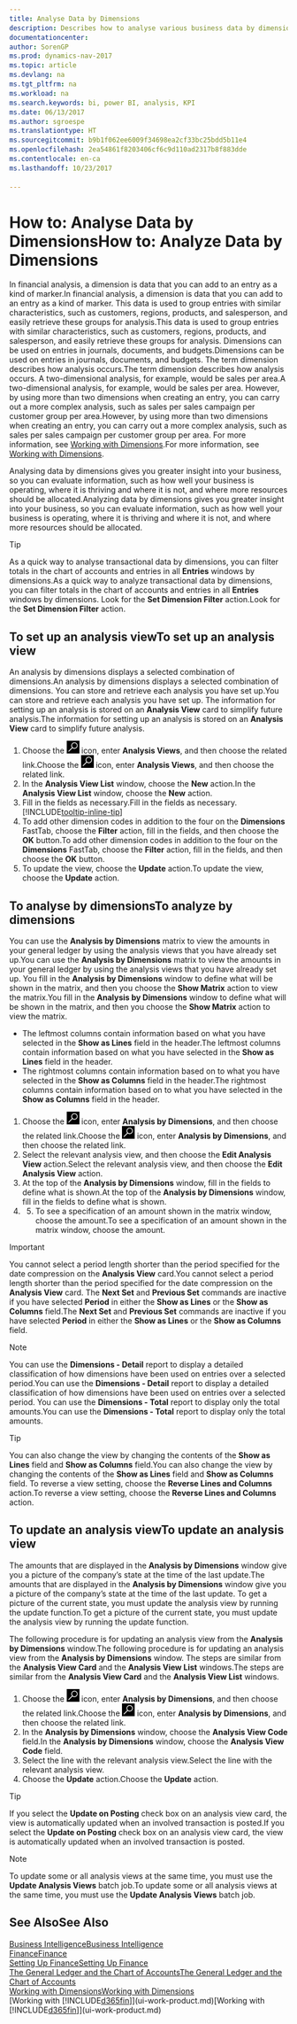 ```yaml
---
title: Analyse Data by Dimensions
description: Describes how to analyse various business data by dimensions.
documentationcenter: 
author: SorenGP
ms.prod: dynamics-nav-2017
ms.topic: article
ms.devlang: na
ms.tgt_pltfrm: na
ms.workload: na
ms.search.keywords: bi, power BI, analysis, KPI
ms.date: 06/13/2017
ms.author: sgroespe
ms.translationtype: HT
ms.sourcegitcommit: b9b1f062ee6009f34698ea2cf33bc25bdd5b11e4
ms.openlocfilehash: 2ea54861f8203406cf6c9d110ad2317b8f883dde
ms.contentlocale: en-ca
ms.lasthandoff: 10/23/2017

---
```

#  <a name="how-to-analyze-data-by-dimensions"></a><span data-ttu-id="09096-103">How to: Analyse Data by Dimensions</span><span class="sxs-lookup"><span data-stu-id="09096-103">How to: Analyze Data by Dimensions</span></span>
<span data-ttu-id="09096-104">In financial analysis, a dimension is data that you can add to an entry as a kind of marker.</span><span class="sxs-lookup"><span data-stu-id="09096-104">In financial analysis, a dimension is data that you can add to an entry as a kind of marker.</span></span> <span data-ttu-id="09096-105">This data is used to group entries with similar characteristics, such as customers, regions, products, and salesperson, and easily retrieve these groups for analysis.</span><span class="sxs-lookup"><span data-stu-id="09096-105">This data is used to group entries with similar characteristics, such as customers, regions, products, and salesperson, and easily retrieve these groups for analysis.</span></span> <span data-ttu-id="09096-106">Dimensions can be used on entries in journals, documents, and budgets.</span><span class="sxs-lookup"><span data-stu-id="09096-106">Dimensions can be used on entries in journals, documents, and budgets.</span></span> <span data-ttu-id="09096-107">The term dimension describes how analysis occurs.</span><span class="sxs-lookup"><span data-stu-id="09096-107">The term dimension describes how analysis occurs.</span></span> <span data-ttu-id="09096-108">A two-dimensional analysis, for example, would be sales per area.</span><span class="sxs-lookup"><span data-stu-id="09096-108">A two-dimensional analysis, for example, would be sales per area.</span></span> <span data-ttu-id="09096-109">However, by using more than two dimensions when creating an entry, you can carry out a more complex analysis, such as sales per sales campaign per customer group per area.</span><span class="sxs-lookup"><span data-stu-id="09096-109">However, by using more than two dimensions when creating an entry, you can carry out a more complex analysis, such as sales per sales campaign per customer group per area.</span></span> <span data-ttu-id="09096-110">For more information, see [Working with Dimensions](finance-dimensions.md).</span><span class="sxs-lookup"><span data-stu-id="09096-110">For more information, see [Working with Dimensions](finance-dimensions.md).</span></span>

<span data-ttu-id="09096-111">Analysing data by dimensions gives you greater insight into your business, so you can evaluate information, such as how well your business is operating, where it is thriving and where it is not, and where more resources should be allocated.</span><span class="sxs-lookup"><span data-stu-id="09096-111">Analyzing data by dimensions gives you greater insight into your business, so you can evaluate information, such as how well your business is operating, where it is thriving and where it is not, and where more resources should be allocated.</span></span>

> [!TIP]
> <span data-ttu-id="09096-112">As a quick way to analyse transactional data by dimensions, you can filter totals in the chart of accounts and entries in all **Entries** windows by dimensions.</span><span class="sxs-lookup"><span data-stu-id="09096-112">As a quick way to analyze transactional data by dimensions, you can filter totals in the chart of accounts and entries in all **Entries** windows by dimensions.</span></span> <span data-ttu-id="09096-113">Look for the **Set Dimension Filter** action.</span><span class="sxs-lookup"><span data-stu-id="09096-113">Look for the **Set Dimension Filter** action.</span></span>

## <a name="to-set-up-an-analysis-view"></a><span data-ttu-id="09096-114">To set up an analysis view</span><span class="sxs-lookup"><span data-stu-id="09096-114">To set up an analysis view</span></span>  
<span data-ttu-id="09096-115">An analysis by dimensions displays a selected combination of dimensions.</span><span class="sxs-lookup"><span data-stu-id="09096-115">An analysis by dimensions displays a selected combination of dimensions.</span></span> <span data-ttu-id="09096-116">You can store and retrieve each analysis you have set up.</span><span class="sxs-lookup"><span data-stu-id="09096-116">You can store and retrieve each analysis you have set up.</span></span> <span data-ttu-id="09096-117">The information for setting up an analysis is stored on an **Analysis View** card to simplify future analysis.</span><span class="sxs-lookup"><span data-stu-id="09096-117">The information for setting up an analysis is stored on an **Analysis View** card to simplify future analysis.</span></span>  

1. <span data-ttu-id="09096-118">Choose the ![Search for Page or Report](media/ui-search/search_small.png "Search for Page or Report icon") icon, enter **Analysis Views**, and then choose the related link.</span><span class="sxs-lookup"><span data-stu-id="09096-118">Choose the ![Search for Page or Report](media/ui-search/search_small.png "Search for Page or Report icon") icon, enter **Analysis Views**, and then choose the related link.</span></span>  
2. <span data-ttu-id="09096-119">In the **Analysis View List** window, choose the **New** action.</span><span class="sxs-lookup"><span data-stu-id="09096-119">In the **Analysis View List** window, choose the **New** action.</span></span>
3. <span data-ttu-id="09096-120">Fill in the fields as necessary.</span><span class="sxs-lookup"><span data-stu-id="09096-120">Fill in the fields as necessary.</span></span> [!INCLUDE[tooltip-inline-tip](includes/tooltip-inline-tip_md.md)]
4. <span data-ttu-id="09096-121">To add other dimension codes in addition to the four on the **Dimensions** FastTab, choose the **Filter** action, fill in the fields, and then choose the **OK** button.</span><span class="sxs-lookup"><span data-stu-id="09096-121">To add other dimension codes in addition to the four on the **Dimensions** FastTab, choose the **Filter** action, fill in the fields, and then choose the **OK** button.</span></span>  
5. <span data-ttu-id="09096-122">To update the view, choose the **Update** action.</span><span class="sxs-lookup"><span data-stu-id="09096-122">To update the view, choose the **Update** action.</span></span>

## <a name="to-analyze-by-dimensions"></a><span data-ttu-id="09096-123">To analyse by dimensions</span><span class="sxs-lookup"><span data-stu-id="09096-123">To analyze by dimensions</span></span>
<span data-ttu-id="09096-124">You can use the **Analysis by Dimensions** matrix to view the amounts in your general ledger by using the analysis views that you have already set up.</span><span class="sxs-lookup"><span data-stu-id="09096-124">You can use the **Analysis by Dimensions** matrix to view the amounts in your general ledger by using the analysis views that you have already set up.</span></span> <span data-ttu-id="09096-125">You fill in the **Analysis by Dimensions** window to define what will be shown in the matrix, and then you choose the **Show Matrix** action to view the matrix.</span><span class="sxs-lookup"><span data-stu-id="09096-125">You fill in the **Analysis by Dimensions** window to define what will be shown in the matrix, and then you choose the **Show Matrix** action to view the matrix.</span></span>  

- <span data-ttu-id="09096-126">The leftmost columns contain information based on what you have selected in the **Show as Lines** field in the header.</span><span class="sxs-lookup"><span data-stu-id="09096-126">The leftmost columns contain information based on what you have selected in the **Show as Lines** field in the header.</span></span>  
- <span data-ttu-id="09096-127">The rightmost columns contain information based on to what you have selected in the **Show as Columns** field in the header.</span><span class="sxs-lookup"><span data-stu-id="09096-127">The rightmost columns contain information based on to what you have selected in the **Show as Columns** field in the header.</span></span>  

1. <span data-ttu-id="09096-128">Choose the ![Search for Page or Report](media/ui-search/search_small.png "Search for Page or Report icon") icon, enter **Analysis by Dimensions**, and then choose the related link.</span><span class="sxs-lookup"><span data-stu-id="09096-128">Choose the ![Search for Page or Report](media/ui-search/search_small.png "Search for Page or Report icon") icon, enter **Analysis by Dimensions**, and then choose the related link.</span></span>  
2. <span data-ttu-id="09096-129">Select the relevant analysis view,  and then choose the **Edit Analysis View** action.</span><span class="sxs-lookup"><span data-stu-id="09096-129">Select the relevant analysis view,  and then choose the **Edit Analysis View** action.</span></span>
3. <span data-ttu-id="09096-130">At the top of the **Analysis by Dimensions** window, fill in the fields to define what is shown.</span><span class="sxs-lookup"><span data-stu-id="09096-130">At the top of the **Analysis by Dimensions** window, fill in the fields to define what is shown.</span></span>
4. 5. <span data-ttu-id="09096-131">To see a specification of an amount shown in the matrix window, choose the amount.</span><span class="sxs-lookup"><span data-stu-id="09096-131">To see a specification of an amount shown in the matrix window, choose the amount.</span></span>  

> [!IMPORTANT]  
>   <span data-ttu-id="09096-132">You cannot select a period length shorter than the period specified for the date compression on the **Analysis View** card.</span><span class="sxs-lookup"><span data-stu-id="09096-132">You cannot select a period length shorter than the period specified for the date compression on the **Analysis View** card.</span></span> <span data-ttu-id="09096-133">The **Next Set** and **Previous Set** commands are inactive if you have selected **Period** in either the **Show as Lines** or the **Show as Columns** field.</span><span class="sxs-lookup"><span data-stu-id="09096-133">The **Next Set** and **Previous Set** commands are inactive if you have selected **Period** in either the **Show as Lines** or the **Show as Columns** field.</span></span>  

> [!NOTE]  
>   <span data-ttu-id="09096-134">You can use the **Dimensions - Detail** report to display a detailed classification of how dimensions have been used on entries over a selected period.</span><span class="sxs-lookup"><span data-stu-id="09096-134">You can use the **Dimensions - Detail** report to display a detailed classification of how dimensions have been used on entries over a selected period.</span></span> <span data-ttu-id="09096-135">You can use the **Dimensions - Total** report to display only the total amounts.</span><span class="sxs-lookup"><span data-stu-id="09096-135">You can use the **Dimensions - Total** report to display only the total amounts.</span></span>  

> [!TIP]  
>   <span data-ttu-id="09096-136">You can also change the view by changing the contents of the **Show as Lines** field and **Show as Columns** field.</span><span class="sxs-lookup"><span data-stu-id="09096-136">You can also change the view by changing the contents of the **Show as Lines** field and **Show as Columns** field.</span></span> <span data-ttu-id="09096-137">To reverse a view setting, choose the **Reverse Lines and Columns** action.</span><span class="sxs-lookup"><span data-stu-id="09096-137">To reverse a view setting, choose the **Reverse Lines and Columns** action.</span></span>

## <a name="to-update-an-analysis-view"></a><span data-ttu-id="09096-138">To update an analysis view</span><span class="sxs-lookup"><span data-stu-id="09096-138">To update an analysis view</span></span>  
<span data-ttu-id="09096-139">The amounts that are displayed in the **Analysis by Dimensions** window give you a picture of the company’s state at the time of the last update.</span><span class="sxs-lookup"><span data-stu-id="09096-139">The amounts that are displayed in the **Analysis by Dimensions** window give you a picture of the company’s state at the time of the last update.</span></span> <span data-ttu-id="09096-140">To get a picture of the current state, you must update the analysis view by running the update function.</span><span class="sxs-lookup"><span data-stu-id="09096-140">To get a picture of the current state, you must update the analysis view by running the update function.</span></span>

<span data-ttu-id="09096-141">The following procedure is for updating an analysis view from the **Analysis by Dimensions** window.</span><span class="sxs-lookup"><span data-stu-id="09096-141">The following procedure is for updating an analysis view from the **Analysis by Dimensions** window.</span></span> <span data-ttu-id="09096-142">The steps are similar from the **Analysis View Card** and the **Analysis View List** windows.</span><span class="sxs-lookup"><span data-stu-id="09096-142">The steps are similar from the **Analysis View Card** and the **Analysis View List** windows.</span></span>  

1. <span data-ttu-id="09096-143">Choose the ![Search for Page or Report](media/ui-search/search_small.png "Search for Page or Report icon") icon, enter **Analysis by Dimensions**, and then choose the related link.</span><span class="sxs-lookup"><span data-stu-id="09096-143">Choose the ![Search for Page or Report](media/ui-search/search_small.png "Search for Page or Report icon") icon, enter **Analysis by Dimensions**, and then choose the related link.</span></span>  
2. <span data-ttu-id="09096-144">In the **Analysis by Dimensions** window, choose the **Analysis View Code** field.</span><span class="sxs-lookup"><span data-stu-id="09096-144">In the **Analysis by Dimensions** window, choose the **Analysis View Code** field.</span></span>  
3. <span data-ttu-id="09096-145">Select the line with the relevant analysis view.</span><span class="sxs-lookup"><span data-stu-id="09096-145">Select the line with the relevant analysis view.</span></span>  
4. <span data-ttu-id="09096-146">Choose the **Update** action.</span><span class="sxs-lookup"><span data-stu-id="09096-146">Choose the **Update** action.</span></span>  

> [!TIP]  
>   <span data-ttu-id="09096-147">If you select the **Update on Posting** check box on an analysis view card, the view is automatically updated when an involved transaction is posted.</span><span class="sxs-lookup"><span data-stu-id="09096-147">If you select the **Update on Posting** check box on an analysis view card, the view is automatically updated when an involved transaction is posted.</span></span>

> [!NOTE]  
>   <span data-ttu-id="09096-148">To update some or all analysis views at the same time, you must use the **Update Analysis Views** batch job.</span><span class="sxs-lookup"><span data-stu-id="09096-148">To update some or all analysis views at the same time, you must use the **Update Analysis Views** batch job.</span></span>  

## <a name="see-also"></a><span data-ttu-id="09096-149">See Also</span><span class="sxs-lookup"><span data-stu-id="09096-149">See Also</span></span>
[<span data-ttu-id="09096-150">Business Intelligence</span><span class="sxs-lookup"><span data-stu-id="09096-150">Business Intelligence</span></span>](bi.md)  
[<span data-ttu-id="09096-151">Finance</span><span class="sxs-lookup"><span data-stu-id="09096-151">Finance</span></span>](finance.md)  
[<span data-ttu-id="09096-152">Setting Up Finance</span><span class="sxs-lookup"><span data-stu-id="09096-152">Setting Up Finance</span></span>](finance-setup-finance.md)  
[<span data-ttu-id="09096-153">The General Ledger and the Chart of Accounts</span><span class="sxs-lookup"><span data-stu-id="09096-153">The General Ledger and the Chart of Accounts</span></span>](finance-general-ledger.md)  
[<span data-ttu-id="09096-154">Working with Dimensions</span><span class="sxs-lookup"><span data-stu-id="09096-154">Working with Dimensions</span></span>](finance-dimensions.md)  
<span data-ttu-id="09096-155">[Working with [!INCLUDE[d365fin](includes/d365fin_md.md)]](ui-work-product.md)</span><span class="sxs-lookup"><span data-stu-id="09096-155">[Working with [!INCLUDE[d365fin](includes/d365fin_md.md)]](ui-work-product.md)</span></span>  

